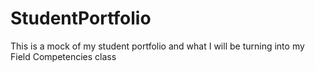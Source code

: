 # StudentPortfolio
This is a mock of my student portfolio and what I will be turning into my Field Competencies class
